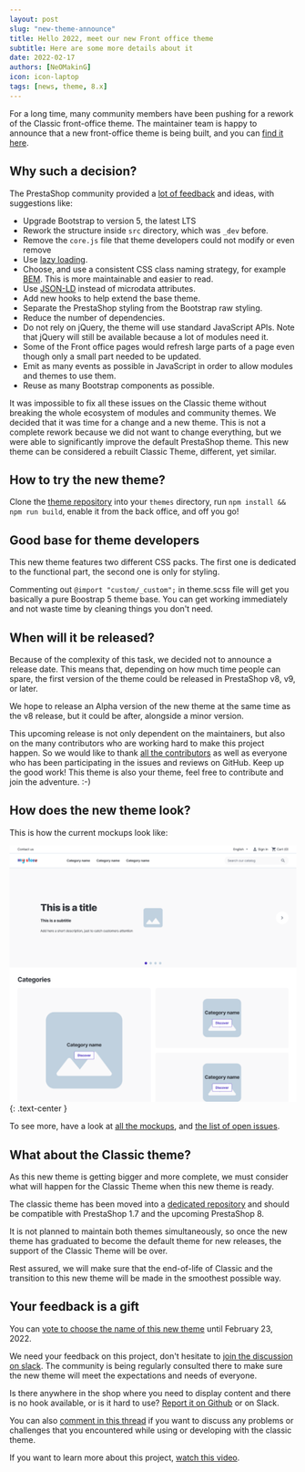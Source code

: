 ```yaml
---
layout: post
slug: "new-theme-announce"
title: Hello 2022, meet our new Front office theme
subtitle: Here are some more details about it
date: 2022-02-17
authors: [NeOMakinG]
icon: icon-laptop
tags: [news, theme, 8.x]
---
```


For a long time, many community members have been pushing for a rework of the Classic front-office theme. The maintainer team is happy to announce that a new front-office theme is being built, and you can [find it here](https://github.com/PrestaShop/theme-refacto).

## Why such a decision?

The PrestaShop community provided a [lot of feedback](https://github.com/PrestaShop/PrestaShop/issues/14533) and ideas, with suggestions like:

- Upgrade Bootstrap to version 5, the latest LTS
- Rework the structure inside  `src`  directory, which was `_dev` before.
- Remove the `core.js` file that theme developers could not modify or even remove
- Use [lazy loading](https://en.wikipedia.org/wiki/Lazy_loading).
- Choose, and use a consistent CSS class naming strategy, for example [BEM](https://github.com/getbem/getbem.com/). This is more maintainable and easier to read.
- Use [JSON-LD](https://en.wikipedia.org/wiki/JSON-LD) instead of microdata attributes.
- Add new hooks to help extend the base theme.
- Separate the PrestaShop styling from the Bootstrap raw styling.
- Reduce the number of dependencies.
- Do not rely on jQuery, the theme will use standard JavaScript APIs. Note that jQuery will still be available because a lot of modules need it.
- Some of the Front office pages would refresh large parts of a page even though only a small part needed to be updated.
- Emit as many events as possible in JavaScript in order to allow modules and themes to use them.
- Reuse as many Bootstrap components as possible.

It was impossible to fix all these issues on the Classic theme without breaking the whole ecosystem of modules and community themes. We decided that it was time for a change and a new theme. This is not a complete rework because we did not want to change everything, but we were able to significantly improve the default PrestaShop theme. This new theme can be considered a rebuilt Classic Theme, different, yet similar.

## How to try the new theme? 

Clone the [theme repository](https://github.com/PrestaShop/theme-refacto) into your `themes` directory, run `npm install && npm run build`, enable it from the back office, and off you go!

## Good base for theme developers

This new theme features two different CSS packs. The first one is dedicated to the functional part, the second one is only for styling.

Commenting out `@import "custom/_custom";` in theme.scss file will get you basically a pure Boostrap 5 theme base. You can get working immediately and not waste time by cleaning things you don't need.

## When will it be released?

Because of the complexity of this task, we decided not to announce a release date. This means that, depending on how much time people can spare, the first version of the theme could be released in PrestaShop v8, v9, or later.

We hope to release an Alpha version of the new theme at the same time as the v8 release, but it could be after, alongside a minor version.

This upcoming release is not only dependent on the maintainers, but also on the many contributors who are working hard to make this project happen. So we would like to thank [all the contributors](https://github.com/PrestaShop/theme-refacto/graphs/contributors) as well as everyone who has been participating in the issues and reviews on GitHub. Keep up the good work! This theme is also your theme, feel free to contribute and join the adventure. :-)

## How does the new theme look?

This is how the current mockups look like:

![New theme mockup](/assets/images/2022/02/new-theme-mockup.png)
{: .text-center }

To see more, have a look at [all the mockups](https://www.figma.com/file/LfVl5leeSKcVUhSaYwhbtM/New-Theme), and [the list of open issues](https://github.com/PrestaShop/theme-refacto/issues).

## What about the Classic theme?

As this new theme is getting bigger and more complete, we must consider what will happen for the Classic Theme when this new theme is ready.

The classic theme has been moved into a [dedicated repository](https://github.com/PrestaShop/classic-theme) and should be compatible with PrestaShop 1.7 and the upcoming PrestaShop 8.

It is not planned to maintain both themes simultaneously, so once the new theme has graduated to become the default theme for new releases, the support of the Classic Theme will be over.

Rest assured, we will make sure that the end-of-life of Classic and the transition to this new theme will be made in the smoothest possible way.

## Your feedback is a gift

You can [vote to choose the name of this new theme](https://framaforms.org/vote-for-the-new-theme-name-1644576025) until February 23, 2022.

We need your feedback on this project, don't hesitate to [join the discussion on slack](https://www.prestashop-project.org/slack/). The community is being regularly consulted there to make sure the new theme will meet the expectations and needs of everyone.

Is there anywhere in the shop where you need to display content and there is no hook available, or is it hard to use? [Report it on Github](https://github.com/PrestaShop/PrestaShop/issues) or on Slack.

You can also [comment in this thread](https://github.com/PrestaShop/theme-refacto/issues/2) if you want to discuss any problems or challenges that you encountered while using or developing with the classic theme.

If you want to learn more about this project, [watch this video](https://youtu.be/MrLdVbTtxjE?t=192).

